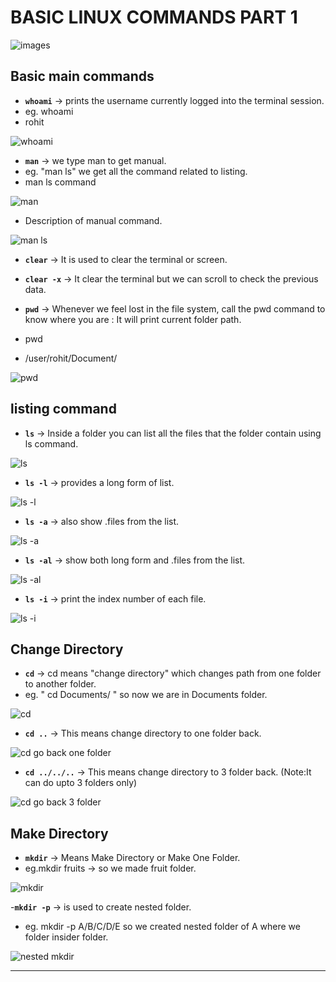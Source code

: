 # BASIC LINUX COMMANDS PART 1

![images](https://user-images.githubusercontent.com/76991475/232840834-c718ac64-f703-44ee-b85c-d5b92d7b864a.jpeg)


## Basic main commands

- **`whoami`** -> prints the username currently logged into the terminal session.
- eg. whoami
- rohit

![whoami](https://user-images.githubusercontent.com/76991475/223134351-edf472b5-e73f-4017-90ce-a3e11074de2e.png)

- **`man`** -> we type man<command> to get manual. 
- eg. "man ls" we get all the command related to listing.
- man ls command

![man](https://user-images.githubusercontent.com/76991475/223135082-bf0dc772-dfb7-4b38-921b-31cb43a8e28e.png)

- Description of manual command.

![man  ls](https://user-images.githubusercontent.com/76991475/223135232-ac540eda-ebae-4c2c-9c89-097d7eb02afa.png)

- **`clear`** -> It is used to clear the terminal or screen.
- **`clear -x`** -> It clear the terminal but we can scroll to check the previous data.

- **`pwd`** -> Whenever we feel lost in the file system, call the pwd command to know where you are : It will print current folder path.
- pwd
- /user/rohit/Document/

![pwd](https://user-images.githubusercontent.com/76991475/223142352-bf382416-bed1-4f85-a3a2-9ceacf096377.png)

## listing command
- **`ls`** -> Inside a folder you can list all the files that the folder contain using ls command.

![ls ](https://user-images.githubusercontent.com/76991475/223136678-f8406b80-15c8-4230-8e62-22fa59b4968b.png)

- **`ls -l`** -> provides a long form of list.

![ls -l](https://user-images.githubusercontent.com/76991475/223137265-67877381-6511-4888-be3d-c3c367540a76.png)

- **`ls -a`** -> also show .files from the list.

![ls -a](https://user-images.githubusercontent.com/76991475/223137433-8ce27a89-75fe-4537-b518-4a96c9bc5c0f.png)

- **`ls -al`** -> show both long form and .files from the list.

![ls -al](https://user-images.githubusercontent.com/76991475/223140574-536d53c8-78ff-493a-b539-1e3a4f95de57.png)

- **`ls -i`** ->  print the index number of each file.

![ls -i](https://user-images.githubusercontent.com/76991475/223140741-b671b22f-b8aa-40bd-884d-3fdae9d3f687.png)


## Change Directory

- **`cd`** -> cd means "change directory" which changes path from one folder to another folder.
- eg. " cd Documents/ " so now we are in Documents folder.

![cd](https://user-images.githubusercontent.com/76991475/223140926-ee4f830f-cb37-418c-99eb-196ca14616cd.png)

- **`cd ..`** -> This means change directory to one folder back.

![cd go back one folder](https://user-images.githubusercontent.com/76991475/223141343-251df035-83c0-4246-9534-9ed6d015790d.png)

- **`cd ../../..`** -> This means change directory to 3 folder back. (Note:It can do upto 3 folders only)

![cd go back 3 folder](https://user-images.githubusercontent.com/76991475/223141624-a62f5bc4-bb68-41c2-8bcb-1dc1698285b0.png)

## Make Directory

- **`mkdir`** -> Means Make Directory or Make One Folder.
- eg.mkdir fruits -> so we made fruit folder.

![mkdir ](https://user-images.githubusercontent.com/76991475/223141761-d49f4823-9387-4e18-973e-d39706ffa189.png)

-**`mkdir -p`** -> is used to create nested folder.
- eg. mkdir -p A/B/C/D/E so we created nested folder of A where we folder insider folder.

![nested mkdir](https://user-images.githubusercontent.com/76991475/223141929-76887a09-3fa9-409e-a17d-ecfd7ef9fee1.png)

---